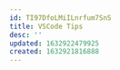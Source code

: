 ```yaml
---
id: TI97DfoLMiILnrfum7SnS
title: VSCode Tips
desc: ''
updated: 1632922479925
created: 1632921816888
---
```



